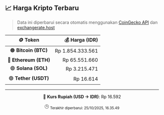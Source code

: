 

<!-- HARGA_KRIPTO -->
## 📈 Harga Kripto Terbaru

> Data ini diperbarui secara otomatis menggunakan [CoinGecko API](https://www.coingecko.com/) dan [exchangerate.host](https://exchangerate.host/)

<div align="center">

| 🪙 Token | 💰 Harga (IDR) |
|:------:|---------------:|
| 🟠 **Bitcoin (BTC)**   | Rp 1.854.333.561 |
| 🔵 **Ethereum (ETH)**  | Rp 65.551.660 |
| 🟣 **Solana (SOL)**    | Rp 3.215.471 |
| 🟢 **Tether (USDT)**   | Rp 16.614 |

---

💱 **Kurs Rupiah (USD → IDR)**: Rp 16.592

🕒 <sub>Terakhir diperbarui: 25/10/2025, 16.35.49</sub>

</div>
<!-- /HARGA_KRIPTO -->